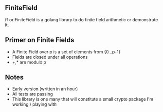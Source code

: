 ## FiniteField

ff or FiniteField is a golang library to do finite field arithmetic or demonstrate it.

## Primer on Finite Fields

* A Finite Field over p is a set of elements from {0...p-1} 
* Fields are closed under all operations
* +,* are modulo p 

## Notes

* Early version (written in an hour)
* All tests are passing
* This library is one many that will constitute a small crypto package I'm working / playing with

